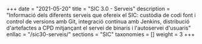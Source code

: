 +++
date        = "2021-05-20"
title       = "SIC 3.0 - Serveis"
description = "Informació dels diferents serveis que ofereix el SIC: custòdia de codi font i control de versions amb Git, integració contínua amb Jenkins, distribució d'artefactes a CPD mitjançant el servei de binaris i l'autoservei d'usuaris"
enllac		= "/sic30-serveis/"
sections    = "SIC"
taxonomies  = []
weight 		= 3
+++
